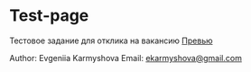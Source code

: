 # Test-page
Тестовое задание для отклика на вакансию
[Превью](https://evakarm.github.io/Test-page/)

Author: Evgeniia Karmyshova
Email: ekarmyshova@gmail.com
